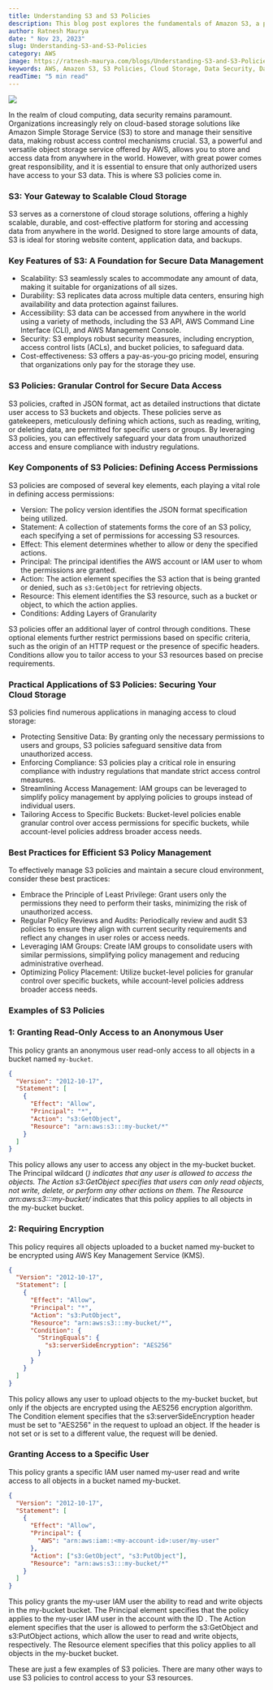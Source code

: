 ```yaml
---
title: Understanding S3 and S3 Policies
description: This blog post explores the fundamentals of Amazon S3, a powerful and versatile object storage service offered by AWS. We'll delve into the key features of S3, discuss S3 policies, and provide practical examples to illustrate how these policies work in real-world scenarios.
author: Ratnesh Maurya
date: " Nov 23, 2023"
slug: Understanding-S3-and-S3-Policies
category: AWS
image: https://ratnesh-maurya.com/blogs/Understanding-S3-and-S3-Policies.jpg
keywords: AWS, Amazon S3, S3 Policies, Cloud Storage, Data Security, Data Management, Scalability, Durability, Accessibility, Security, Cost-effectiveness, S3 Policy Components, S3 Policy Examples, S3 Policy Best Practices, S3 Policy Management, S3 Policy Applications, S3 Policy Security, S3 Policy Compliance, S3 Policy Granularity, S3 Policy Conditions, S3 Policy Access Control, S3 Policy Permissions, S3 Policy Resource, S3 Policy Actions, S3 Policy Principles, S3 Policy Effects, S3 Policy Versions, S3 Policy Statements, S3 Policy Best Practices, S3 Policy Examples, S3 Policy Use Cases, S3 Policy Security, S3 Policy Compliance, S3 Policy Management, S3 Policy Granularity, S3 Policy Conditions, S3 Policy Access Control, S3 Policy Permissions, S3 Policy Resource, S3 Policy Actions, S3 Policy Principles, S3 Policy Effects, S3 Policy Versions, S3 Policy Statements, S3 Policy Best Practices, S3 Policy Examples, S3 Policy Use Cases, S3 Policy Security, S3 Policy Compliance, S3 Policy Management, S3 Policy Granularity, S3 Policy Conditions, S3 Policy Access Control, S3 Policy Permissions, S3 Policy Resource, S3 Policy Actions, S3 Policy Principles, S3 Policy Effects, S3 Policy Versions, S3 Policy Statements, S3 Policy Best Practices, S3 Policy Examples, S3 Policy Use Cases,
readTime: "5 min read"
---
```


![](https://ratnesh-maurya.com/blogs/Understanding-S3-and-S3-Policies.jpg)

In the realm of cloud computing, data security remains paramount. Organizations increasingly rely on cloud-based storage solutions like Amazon Simple Storage Service (S3) to store and manage their sensitive data, making robust access control mechanisms crucial. S3, a powerful and versatile object storage service offered by AWS, allows you to store and access data from anywhere in the world. However, with great power comes great responsibility, and it is essential to ensure that only authorized users have access to your S3 data. This is where S3 policies come in.

### S3: Your Gateway to Scalable Cloud Storage

S3 serves as a cornerstone of cloud storage solutions, offering a highly scalable, durable, and cost-effective platform for storing and accessing data from anywhere in the world. Designed to store large amounts of data, S3 is ideal for storing website content, application data, and backups.

### Key Features of S3: A Foundation for Secure Data Management

- Scalability: S3 seamlessly scales to accommodate any amount of data, making it suitable for organizations of all sizes.
- Durability: S3 replicates data across multiple data centers, ensuring high availability and data protection against failures.
- Accessibility: S3 data can be accessed from anywhere in the world using a variety of methods, including the S3 API, AWS Command Line Interface (CLI), and AWS Management Console.
- Security: S3 employs robust security measures, including encryption, access control lists (ACLs), and bucket policies, to safeguard data.
- Cost-effectiveness: S3 offers a pay-as-you-go pricing model, ensuring that organizations only pay for the storage they use.

### S3 Policies: Granular Control for Secure Data Access

S3 policies, crafted in JSON format, act as detailed instructions that dictate user access to S3 buckets and objects. These policies serve as gatekeepers, meticulously defining which actions, such as reading, writing, or deleting data, are permitted for specific users or groups. By leveraging S3 policies, you can effectively safeguard your data from unauthorized access and ensure compliance with industry regulations.

### Key Components of S3 Policies: Defining Access Permissions

S3 policies are composed of several key elements, each playing a vital role in defining access permissions:

- Version: The policy version identifies the JSON format specification being utilized.
- Statement: A collection of statements forms the core of an S3 policy, each specifying a set of permissions for accessing S3 resources.
- Effect: This element determines whether to allow or deny the specified actions.
- Principal: The principal identifies the AWS account or IAM user to whom the permissions are granted.
- Action: The action element specifies the S3 action that is being granted or denied, such as `s3:GetObject` for retrieving objects.
- Resource: This element identifies the S3 resource, such as a bucket or object, to which the action applies.
- Conditions: Adding Layers of Granularity

S3 policies offer an additional layer of control through conditions. These optional elements further restrict permissions based on specific criteria, such as the origin of an HTTP request or the presence of specific headers. Conditions allow you to tailor access to your S3 resources based on precise requirements.

### Practical Applications of S3 Policies: Securing Your Cloud Storage

S3 policies find numerous applications in managing access to cloud storage:

- Protecting Sensitive Data: By granting only the necessary permissions to users and groups, S3 policies safeguard sensitive data from unauthorized access.
- Enforcing Compliance: S3 policies play a critical role in ensuring compliance with industry regulations that mandate strict access control measures.
- Streamlining Access Management: IAM groups can be leveraged to simplify policy management by applying policies to groups instead of individual users.
- Tailoring Access to Specific Buckets: Bucket-level policies enable granular control over access permissions for specific buckets, while account-level policies address broader access needs.

### Best Practices for Efficient S3 Policy Management

To effectively manage S3 policies and maintain a secure cloud environment, consider these best practices:

- Embrace the Principle of Least Privilege: Grant users only the permissions they need to perform their tasks, minimizing the risk of unauthorized access.
- Regular Policy Reviews and Audits: Periodically review and audit S3 policies to ensure they align with current security requirements and reflect any changes in user roles or access needs.
- Leveraging IAM Groups: Create IAM groups to consolidate users with similar permissions, simplifying policy management and reducing administrative overhead.
- Optimizing Policy Placement: Utilize bucket-level policies for granular control over specific buckets, while account-level policies address broader access needs.

### Examples of S3 Policies

### 1: Granting Read-Only Access to an Anonymous User

This policy grants an anonymous user read-only access to all objects in a bucket named `my-bucket`.

```json
{
  "Version": "2012-10-17",
  "Statement": [
    {
      "Effect": "Allow",
      "Principal": "*",
      "Action": "s3:GetObject",
      "Resource": "arn:aws:s3:::my-bucket/*"
    }
  ]
}
```

This policy allows any user to access any object in the my-bucket bucket. The Principal wildcard (_) indicates that any user is allowed to access the objects. The Action s3:GetObject specifies that users can only read objects, not write, delete, or perform any other actions on them. The Resource arn:aws:s3:::my-bucket/_ indicates that this policy applies to all objects in the my-bucket bucket.

### 2: Requiring Encryption

This policy requires all objects uploaded to a bucket named my-bucket to be encrypted using AWS Key Management Service (KMS).

```json
{
  "Version": "2012-10-17",
  "Statement": [
    {
      "Effect": "Allow",
      "Principal": "*",
      "Action": "s3:PutObject",
      "Resource": "arn:aws:s3:::my-bucket/*",
      "Condition": {
        "StringEquals": {
          "s3:serverSideEncryption": "AES256"
        }
      }
    }
  ]
}
```

This policy allows any user to upload objects to the my-bucket bucket, but only if the objects are encrypted using the AES256 encryption algorithm. The Condition element specifies that the s3:serverSideEncryption header must be set to "AES256" in the request to upload an object. If the header is not set or is set to a different value, the request will be denied.

### Granting Access to a Specific User

This policy grants a specific IAM user named my-user read and write access to all objects in a bucket named my-bucket.

```json
{
  "Version": "2012-10-17",
  "Statement": [
    {
      "Effect": "Allow",
      "Principal": {
        "AWS": "arn:aws:iam::<my-account-id>:user/my-user"
      },
      "Action": ["s3:GetObject", "s3:PutObject"],
      "Resource": "arn:aws:s3:::my-bucket/*"
    }
  ]
}
```

This policy grants the my-user IAM user the ability to read and write objects in the my-bucket bucket. The Principal element specifies that the policy applies to the my-user IAM user in the account with the ID . The Action element specifies that the user is allowed to perform the s3:GetObject and s3:PutObject actions, which allow the user to read and write objects, respectively. The Resource element specifies that this policy applies to all objects in the my-bucket bucket.

These are just a few examples of S3 policies. There are many other ways to use S3 policies to control access to your S3 resources.
